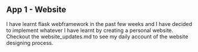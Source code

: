 ## App 1 - Website

I have learnt flask webframework in the past few weeks and I have decided to implement whatever I have learnt by creating a personal 
website. Checkout the website_updates.md to see my daily account of the website designing process.

